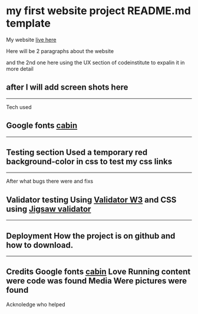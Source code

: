 # my first website project README.md template 
My website [live here](https://)

Here will be 2 paragraphs about the website 

and the 2nd one here using the UX section of codeinstitute to expalin it in more detail

after I will add screen shots here 
--------------------------------------
---------------------------------------
Tech used 

Google fonts [cabin](https://fonts.google.com/specimen/Cabin?query=cabin)
-------------
---------------
Testing section
Used a temporary red background-color in css to test my css links
-----------------------
-----------------------------
After what bugs there were and fixs

Validator testing
Using [Validator W3](https://validator.w3.org/)
and CSS using [Jigsaw validator](https://jigsaw.w3.org/css-validator/)
-----------------------------------
-----------------------------
Deployment
How the project is on github and how to download.
-----------
-------------
Credits 
Google fonts [cabin](https://fonts.google.com/specimen/Cabin?query=cabin)
Love Running
content were code was found 
Media
Were pictures were found 
------
Acknoledge who helped 


